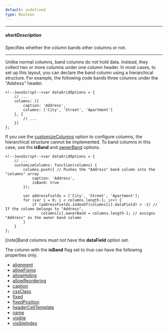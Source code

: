 ```yaml
---
default: undefined
type: Boolean
---
```

---
##### shortDescription
Specifies whether the column bands other columns or not.

---
Unlike normal columns, band columns do not hold data. Instead, they collect two or more columns under one column header. In most cases, to set up this layout, you can declare the band column using a hierarchical structure. For example, the following code bands three columns under the *"Address"* header.

    <!--JavaScript-->var dataGridOptions = {
        // ...
        columns: [{
            caption: 'Address',
            columns: ['City', 'Street', 'Apartment']
        }, {
            // ...
        }]
    };

If you use the [customizeColumns](/api-reference/10%20UI%20Widgets/dxDataGrid/1%20Configuration/customizeColumns.md '/Documentation/ApiReference/UI_Widgets/dxDataGrid/Configuration/#customizeColumns') option to configure columns, the hierarchical structure cannot be implemented. To band columns in this case, use the **isBand** and [ownerBand](/api-reference/10%20UI%20Widgets/dxDataGrid/1%20Configuration/columns/ownerBand.md '/Documentation/ApiReference/UI_Widgets/dxDataGrid/Configuration/columns/#ownerBand') options.

    <!--JavaScript-->var dataGridOptions = {
        // ...
        customizeColumns: function(columns) {
            columns.push({ // Pushes the "Address" band column into the "columns" array
                caption: 'Address',
                isBand: true
            });
            
            var addressFields = ['City', 'Street', 'Apartment'];
            for (var i = 0; i < columns.length-1; i++) {
                if (addressFields.indexOf(columns[i].dataField) > -1) // If the column belongs to "Address",
                    columns[i].ownerBand = columns.length-1; // assigns "Address" as the owner band column
            }
        }
    };

[note]Band columns must not have the **dataField** option set.

The column with the **isBand** flag set to *true* can have the following properties only.

- [alignment](/api-reference/10%20UI%20Widgets/dxDataGrid/1%20Configuration/columns/alignment.md '/Documentation/ApiReference/UI_Widgets/dxDataGrid/Configuration/columns/#alignment')
- [allowFixing](/api-reference/10%20UI%20Widgets/dxDataGrid/1%20Configuration/columns/allowFixing.md '/Documentation/ApiReference/UI_Widgets/dxDataGrid/Configuration/columns/#allowFixing')
- [allowHiding](/api-reference/10%20UI%20Widgets/dxDataGrid/1%20Configuration/columns/allowHiding.md '/Documentation/ApiReference/UI_Widgets/dxDataGrid/Configuration/columns/#allowHiding')
- [allowReordering](/api-reference/10%20UI%20Widgets/dxDataGrid/1%20Configuration/columns/allowReordering.md '/Documentation/ApiReference/UI_Widgets/dxDataGrid/Configuration/columns/#allowReordering')
- [caption](/api-reference/10%20UI%20Widgets/dxDataGrid/1%20Configuration/columns/caption.md '/Documentation/ApiReference/UI_Widgets/dxDataGrid/Configuration/columns/#caption')
- [cssClass](/api-reference/10%20UI%20Widgets/dxDataGrid/1%20Configuration/columns/cssClass.md '/Documentation/ApiReference/UI_Widgets/dxDataGrid/Configuration/columns/#cssClass')
- [fixed](/api-reference/10%20UI%20Widgets/dxDataGrid/1%20Configuration/columns/fixed.md '/Documentation/ApiReference/UI_Widgets/dxDataGrid/Configuration/columns/#fixed')
- [fixedPosition](/api-reference/10%20UI%20Widgets/dxDataGrid/1%20Configuration/columns/fixedPosition.md '/Documentation/ApiReference/UI_Widgets/dxDataGrid/Configuration/columns/#fixedPosition')
- [headerCellTemplate](/api-reference/10%20UI%20Widgets/dxDataGrid/1%20Configuration/columns/headerCellTemplate.md '/Documentation/ApiReference/UI_Widgets/dxDataGrid/Configuration/columns/#headerCellTemplate')
- [name](/api-reference/10%20UI%20Widgets/dxDataGrid/1%20Configuration/columns/name.md '/Documentation/ApiReference/UI_Widgets/dxDataGrid/Configuration/columns/#name')
- [visible](/api-reference/10%20UI%20Widgets/dxDataGrid/1%20Configuration/columns/visible.md '/Documentation/ApiReference/UI_Widgets/dxDataGrid/Configuration/columns/#visible')
- [visibleIndex](/api-reference/10%20UI%20Widgets/dxDataGrid/1%20Configuration/columns/visibleIndex.md '/Documentation/ApiReference/UI_Widgets/dxDataGrid/Configuration/columns/#visibleIndex')